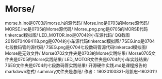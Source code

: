 # Morse/
morse.h.ino是0703的morse.h的源代码/
Morse.ino是0703的Morse源代码/
MORSE.ino是0705的Morse源代码/
Morse_png.png是0705的MORSE代码tinkercad模拟图/
LED_MOTOR.ino是0704的小车源代码/
QQ截图20190704094118.png是0704的小车源代码tinkercad模拟图/
7SEG.ino是0704七段数码管的源代码/
7SEG.png是0704七段数码管源代码tinkercad模拟图/
Morse是无效文件/
Morse0702文件夹是0703的Morse实践结果/
Morse0705文件夹是0705的Morse实践结果/
LED_MOTOR文件夹是0704的小车实践结果/
7SEG文件夹是0704的七段数码管实践结果/
开源硬件实践.md是课程报告的markdown格式/
summary文件夹是总结/
作者：18020100331-段凯忠-1802011/
